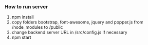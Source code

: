 ### How to run server
 1) npm install
 2) copy folders bootstrap, font-awesome, jquery and popper.js from /node_modules to /public
 3) change backend server URL in /src/config.js if necessary
 4) npm start